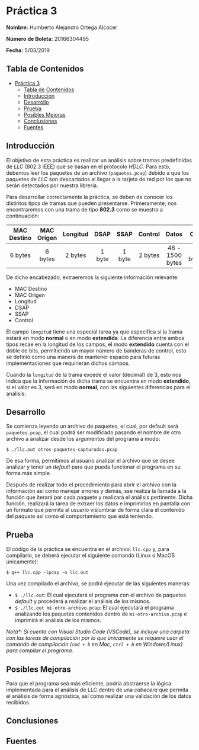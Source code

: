 # Práctica 3

**Nombre:** Humberto Alejandro Ortega Alcocer

**Número de Boleta:** 20166304495

**Fecha:** 5/03/2019

## Tabla de Contenidos

- [Práctica 3](#pr%C3%A1ctica-3)
  - [Tabla de Contenidos](#tabla-de-contenidos)
  - [Introducción](#introducci%C3%B3n)
  - [Desarrollo](#desarrollo)
  - [Prueba](#prueba)
  - [Posibles Mejoras](#posibles-mejoras)
  - [Conclusiones](#conclusiones)
  - [Fuentes](#fuentes)

## Introducción

El objetivo de esta práctica es realizar un análisis sobre tramas predefinidas de *LLC* (802.3 IEEE) que se basan en el protocolo *HDLC*. Para esto, debemos leer los paquetes de un archivo (`paquetes.pcap`) debido a que los paquetes de *LLC* son descartados al llegar a la tarjeta de red por los que no serán detectados por nuestra librería.

Para desarrollar correctamente la práctica, se deben de conocer los distintos tipos de tramas que pueden presentarse. Primeramente, nos encontraremos con una trama de tipo **802.3** como se muestra a continuación:

|MAC Destino|MAC Origen|Longitud|DSAP|SSAP|Control|Datos|CRC|
|:---:|:---:|:---:|:---:|:---:|:---:|:---:|:---:|
|6 bytes|6 bytes|2 bytes|1 byte|1 byte|2 bytes|46 - 1500 bytes|4 bytes|

De dicho encabezado, extraeremos la siguiente información relevante:

- MAC Destino
- MAC Origen
- Longitud
- DSAP
- SSAP
- Control

El campo `longitud` tiene una especial tarea ya que especifica si la trama estará en modo **normal** o en modo **extendida**. La diferencia entre ambos tipos recae en la longitud de los campos, el modo **extendido** cuenta con el doble de bits, permitiendo un mayor número de banderas de control, esto se definió como una manera de mantener espacio para futuras implementaciones que requirieran dichos campos.

Cuando la `longitud` de la trama excede el valor (decimal) de 3, esto nos indica que la información de dicha trama se encuentra en modo **extendido**, si el valor es 3, será en modo **normal**, con las siguientes diferencias para el análisis:



## Desarrollo

Se comienza leyendo un archivo de paquetes, el cual, por default será `paquetes.pcap`, el cual podrá ser modificado pasando el nombre de otro archivo a analizar desde los argumentos del programa a modo:

`$ ./llc.out otros-paquetes-capturados.pcap` 

De esa forma, permitimos al usuario analizar el archivo que se desee analizar y tener un *default* para que pueda funcionar el programa en su forma más simple.

Después de realizar todo el procedimiento para abrir el archivo con la información así como manejar errores y demás, sse realiza la llamada a la función que iterará por cada paquete y realizará el análisis pertinente. Dicha función, realizará la tarea de extraer los datos e imprimirlos en pantalla con un formato que permita al usuario vislumbrar de forma clara el contenido del paquete así como el comportamiento que está teniendo. 

## Prueba

El código de la práctica se encuentra en el archivo: `llc.cpp` y, para compilarlo, se deberá ejecutar el siguiente comando (Linux o MacOS únicamente): 

`$ g++ llc.cpp -lpcap -o llc.out`

Una vez compilado el archivo, se podrá ejecutar de las siguientes maneras:

- `$ ./llc.out`: El cual ejecutará el programa con el archivo de paquetes *default* y procederá a realizar el análisis de los mismos.
- `$ ./llc.out mi-otro-archivo.pcap`: El cual ejecutará el programa analizando los paquetes contenidos dentro de `mi-otro-archivo.pcap` e imprimirá el análisis de los mismos. 

*Nota\*: Si cuenta con Visual Studio Code (VSCode), se incluye una carpeta con las tareas de compilación por lo que únicamente se requiere usar el comando de compilación (`cmd + b` en Mac, `ctrl + b` en Windows/Linux) para compilar el programa.*

## Posibles Mejoras

Para que el programa sea más eficiente, podría abstraerse la lógica implementada para el análisis de LLC dentro de una *cabecera* que permita el análisis de forma agnóstica, así como realizar una validación de los datos recibidos.

## Conclusiones

## Fuentes
